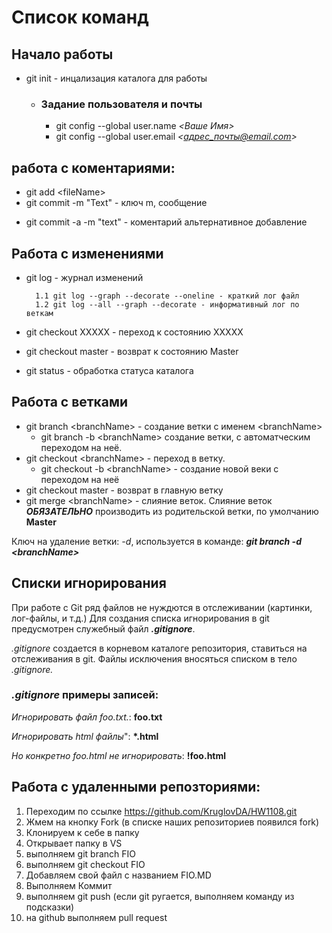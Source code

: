 # Cписок команд

## Начало работы
* git init - инцализация каталога для работы

   * ### Задание пользователя и почты 
        * git config --global user.name *<Ваше Имя>*
        * git config --global user.email *<адрес_почты@email.com>* 

## работа с коментариями:

* git add \<fileName>
* git commit -m "Text"  - ключ m, сообщение

+ git commit -a -m "text" - коментарий альтернативное добавление

## Работа с изменениями

* git log - журнал изменений

        1.1 git log --graph --decorate --oneline - краткий лог файл
        1.2 git log --all --graph --decorate - информативный лог по веткам

* git checkout XXXXX - переход к состоянию ХХХХХ
* git checkout master - возврат к состоянию Master
* git status  - обработка статуса каталога

## Работа с ветками

* git branch \<branchName> - создание ветки с именем \<branchName>
    * git branch -b \<branchName> создание ветки, с автоматческим переходом на неё.
* git checkout \<branchName> - переход в ветку.
   + git checkout -b \<branchName> - создание новой веки с переходом на неё
* git checkout master - возврат в главную ветку
* git merge \<branchName> - слияние веток. Слияние веток *__ОБЯЗАТЕЛЬНО__* производить из родительской ветки, по умолчанию **Master**

Ключ на удаление ветки: *-d*, используется в команде: **_git branch -d \<branchName>_**  

## Списки игнорирования

При работе с Git ряд файлов не нуждются в отcлеживании (картинки, лог-файлы, и т.д.) Для создания списка игнорирования в git  предусмотрен служебный файл **_.gitignore_**.

_.gitignore_ создается в корневом каталоге репозитория, ставиться на отслеживания в git. Файлы исключения вносяться списком в тело _.gitignore._ 
### _.gitignore_ примеры записей:
_Игнорировать файл foo.txt._:
**foo.txt**

_Игнорировать html файлы_":
__*.html__

_Но конкретно foo.html не игнорировать_: __!foo.html__


## Работа с удаленными репозториями:

1. Переходим по ссылке https://github.com/KruglovDA/HW1108.git
2. Жмем на кнопку Fork (в списке наших репозиториев появился fork)
3. Клонируем к себе в папку
4. Открывает папку в VS
5. выполняем git branch FIO
6. выполняем git checkout FIO
7. Добавляем свой файл с названием FIO.MD
8. Выполняем Коммит
9. выполняем git push (если git ругается, выполняем команду из подсказки)
10. на github выполняем pull request
